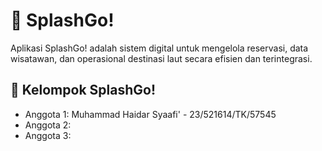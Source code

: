 # 🌊 SplashGo!
Aplikasi SplashGo! adalah sistem digital untuk mengelola reservasi, data wisatawan, dan operasional destinasi laut secara efisien dan terintegrasi.

## 👤 Kelompok SplashGo!
- Anggota 1: Muhammad Haidar Syaafi' - 23/521614/TK/57545
- Anggota 2:
- Anggota 3:

